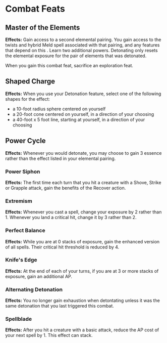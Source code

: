 # Combat Feats

## Master of the Elements

**Effects:** Gain access to a second elemental pairing. You gain access to the twists and hybrid Meld spell associated with that pairing, and any features that depend on this . Learn two additional powers.
Detonating only resets the elemental exposure for the pair of elements that was detonated.

When you gain this combat feat, sacrifice an exploration feat.

## Shaped Charge

**Effects:** When you use your Detonation feature, select one of the following shapes for the effect:

- a 10-foot radius sphere centered on yourself
- a 20-foot cone centered on yourself, in a direction of your choosing
- a 40-foot x 5 foot line, starting at yourself, in a direction of your choosing

## Power Cycle

**Effects:** Whenever you would detonate, you may choose to gain 3 essence rather than the effect listed in your elemental pairing.

### Power Siphon

**Effects:** The first time each turn that you hit a creature with a Shove, Strike or Grapple attack, gain the benefits of the Recover action.

### Extremism

**Effects:** Whenever you cast a spell, change your exposure by 2 rather than 1. Whenever you land a critical hit, change it by 3 rather than 2.

### Perfect Balance

**Effects:** While you are at 0 stacks of exposure, gain the enhanced version of all spells. Their critical hit threshold is reduced by 4.

### Knife's Edge

**Effects:** At the end of each of your turns, if you are at 3 or more stacks of exposure, gain an additional AP.

### Alternating Detonation

**Effects:** You no longer gain exhaustion when detontating unless it was the same detonation that you last triggered this combat.

### Spellblade

**Effects:** After you hit a creature with a basic attack, reduce the AP cost of your next spell by 1. This effect can stack.
